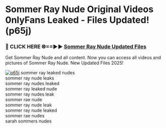# Sommer Ray Nude Original Videos 0nlyFans Leaked - Files Updated! (p65j)

<h3>🔴 CLICK HERE 🌐==►► <a href="https://tinyurl.com/4mcuefdz" rel="nofollow">Sommer Ray Nude Updated Files</a></h3>

Get Sommer Ray Nude and all content. Now you can access all videos and pictures of Sommer Ray Nude. New Updated Files 2025!

[![p65j](https://i.imgur.com/StAQSOY.gif)](https://tinyurl.com/4mcuefdz)
sommer ray leaked nudes<br>
sommer ray nude leaks<br>
sommer ray nudes leaked<br>
sommer ray leaked nude<br>
sommer ray nudes leak<br>
sommer rae nude<br>
sommer ray nude leak<br>
sommer ray nude leaked<br>
sommer rae nudes<br>
sarah sommers nudes